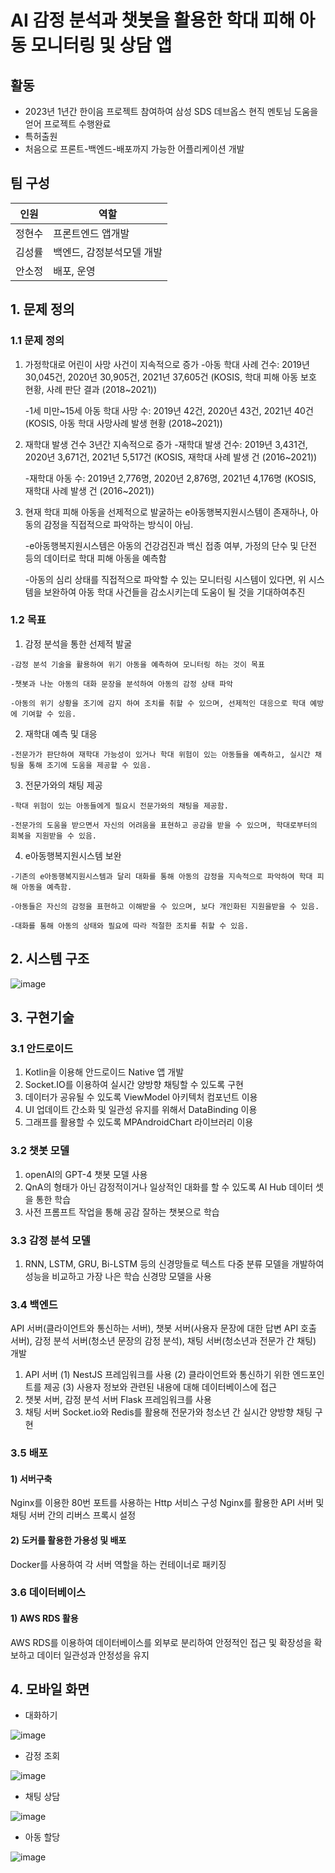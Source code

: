 # AI 감정 분석과 챗봇을 활용한 학대 피해 아동 모니터링 및 상담 앱

## 활동
* 2023년 1년간 한이음 프로젝트 참여하여 삼성 SDS 데브옵스 현직 멘토님 도움을 얻어 프로젝트 수행완료
* 특허출원
* 처음으로 프론트-백엔드-배포까지 가능한 어플리케이션 개발 

## 팀 구성
| 인원 | 역할 |
| -- | -- |
| 정현수 | 프론트엔드 앱개발 |
| 김성률 | 백엔드, 감정분석모델 개발|
| 안소정 | 배포, 운영 |

## 1. 문제 정의
### 1.1 문제 정의
 1) 가정학대로 어린이 사망 사건이 지속적으로 증가
    -아동 학대 사례 건수: 2019년 30,045건, 2020년 30,905건, 2021년 37,605건
     (KOSIS, 학대 피해 아동 보호 현황, 사례 판단 결과 (2018~2021))

    -1세 미만~15세 아동 학대 사망 수: 2019년 42건, 2020년 43건, 2021년 40건
     (KOSIS, 아동 학대 사망사례 발생 현황 (2018~2021))
 
2) 재학대 발생 건수 3년간 지속적으로 증가
   -재학대 발생 건수: 2019년 3,431건, 2020년 3,671건, 2021년 5,517건
    (KOSIS, 재학대 사례 발생 건 (2016~2021))

   -재학대 아동 수: 2019년 2,776명, 2020년 2,876명, 2021년 4,176명
    (KOSIS, 재학대 사례 발생 건 (2016~2021))

3) 현재 학대 피해 아동을 선제적으로 발굴하는 e아동행복지원시스템이 존재하나, 아동의 감정을 직접적으로 파악하는 방식이 아님.
   
     -e아동행복지원시스템은 아동의 건강검진과 백신 접종 여부, 가정의 단수 및 단전 등의 데이터로 학대 피해 아동을 예측함
   
     -아동의 심리 상태를 직접적으로 파악할 수 있는 모니터링 시스템이 있다면, 위 시스템을 보완하여 아동 학대 사건들을 감소시키는데 도움이 될 것을 기대하여추진

### 1.2 목표
  1) 감정 분석을 통한 선제적 발굴
     
    -감정 분석 기술을 활용하여 위기 아동을 예측하여 모니터링 하는 것이 목표
    
    -챗봇과 나눈 아동의 대화 문장을 분석하여 아동의 감정 상태 파악
    
    -아동의 위기 상황을 조기에 감지 하여 조치를 취할 수 있으며, 선제적인 대응으로 학대 예방에 기여할 수 있음.
    
  2) 재학대 예측 및 대응
     
    -전문가가 판단하여 재학대 가능성이 있거나 학대 위험이 있는 아동들을 예측하고, 실시간 채팅을 통해 조기에 도움을 제공할 수 있음.
    
  3) 전문가와의 채팅 제공
     
    -학대 위험이 있는 아동들에게 필요시 전문가와의 채팅을 제공함.
    
    -전문가의 도움을 받으면서 자신의 어려움을 표현하고 공감을 받을 수 있으며, 학대로부터의 회복을 지원받을 수 있음.
    
  4) e아동행복지원시스템 보완
     
    -기존의 e아동행복지원시스템과 달리 대화를 통해 아동의 감정을 지속적으로 파악하여 학대 피해 아동을 예측함.
    
    -아동들은 자신의 감정을 표현하고 이해받을 수 있으며, 보다 개인화된 지원을받을 수 있음.
    
    -대화를 통해 아동의 상태와 필요에 따라 적절한 조치를 취할 수 있음.

## 2. 시스템 구조
![image](https://github.com/junghyunsoo24/hanium-child-emotion-prevent-app-all/assets/117528532/a35fd467-c5cd-42a2-a6ae-61253323806c)

## 3. 구현기술
### 3.1 안드로이드 
1. Kotlin을 이용해 안드로이드 Native 앱 개발 
2. Socket.IO를 이용하여 실시간 양방향 채팅할 수 있도록 구현
3. 데이터가 공유될 수 있도록 ViewModel 아키텍처 컴포넌트 이용
4. UI 업데이트 간소화 및 일관성 유지를 위해서 DataBinding 이용
5. 그래프를 활용할 수 있도록 MPAndroidChart 라이브러리 이용
### 3.2 챗봇 모델
1. openAI의 GPT-4 챗봇 모델 사용
2. QnA의 형태가 아닌 감정적이거나 일상적인 대화를 할 수 있도록 AI Hub
데이터 셋을 통한 학습
3. 사전 프롬프트 작업을 통해 공감 잘하는 챗봇으로 학습
### 3.3 감정 분석 모델
1. RNN, LSTM, GRU, Bi-LSTM 등의 신경망들로 텍스트 다중 분류 모델을 개발하여 성능을 비교하고 가장 나은 학습 신경망 모델을 사용
### 3.4 백엔드
API 서버(클라이언트와 통신하는 서버), 챗봇 서버(사용자 문장에 대한 답변 API 호출 서버), 
감정 분석 서버(청소년 문장의 감정 분석), 채팅 서버(청소년과 전문가 간 채팅) 개발
1) API 서버
   (1) NestJS 프레임워크를 사용
   (2) 클라이언트와 통신하기 위한 엔드포인트를 제공
   (3) 사용자 정보와 관련된 내용에 대해 데이터베이스에 접근   
2) 챗봇 서버, 감정 분석 서버
   Flask 프레임워크를 사용
3) 채팅 서버
   Socket.io와 Redis를 활용해 전문가와 청소년 간 실시간 양방향 채팅 구현
### 3.5 배포
#### 1) 서버구축
  Nginx를 이용한 80번 포트를 사용하는 Http 서비스 구성
  Nginx를 활용한 API 서버 및 채팅 서버 간의 리버스 프록시 설정
#### 2) 도커를 활용한 가용성 및 배포
  Docker를 사용하여 각 서버 역할을 하는 컨테이너로 패키징
### 3.6 데이터베이스
#### 1) AWS RDS 활용
  AWS RDS를 이용하여 데이터베이스를 외부로 분리하여 안정적인 접근 및   확장성을 확보하고 데이터 일관성과 안정성을 유지

## 4. 모바일 화면
* 대화하기
  
![image](https://github.com/junghyunsoo24/hanium-child-emotion-prevent-app-all/assets/117528532/42d6b912-4b0d-48ff-a54a-bd9e071d0c03)

* 감정 조회
  
![image](https://github.com/junghyunsoo24/hanium-child-emotion-prevent-app-all/assets/117528532/33b6154d-9155-4696-9e99-6ba2c31ef81a)

* 채팅 상담
  
![image](https://github.com/junghyunsoo24/hanium-child-emotion-prevent-app-all/assets/117528532/f5830114-f73f-42fc-a224-d53fad68fc0b)

* 아동 할당
  
![image](https://github.com/junghyunsoo24/hanium-child-emotion-prevent-app-all/assets/117528532/9d013eeb-13c4-4eba-a75d-259951af9e37)

